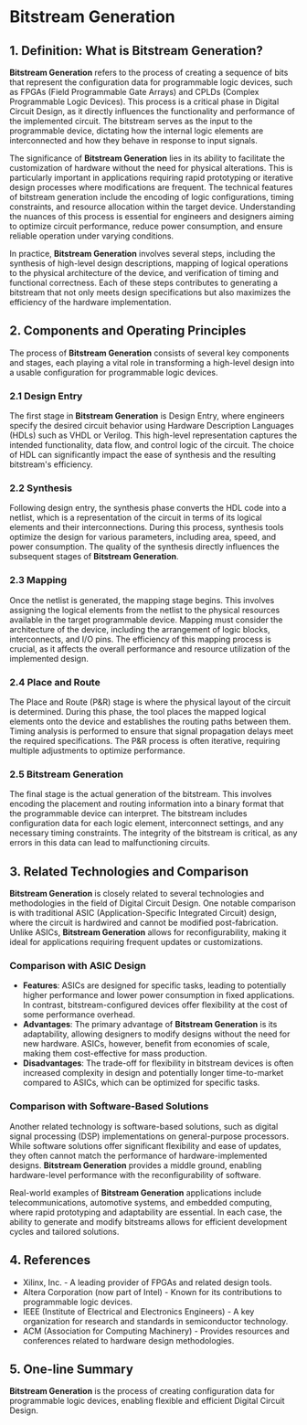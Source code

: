 # Bitstream Generation

## 1. Definition: What is **Bitstream Generation**?
**Bitstream Generation** refers to the process of creating a sequence of bits that represent the configuration data for programmable logic devices, such as FPGAs (Field Programmable Gate Arrays) and CPLDs (Complex Programmable Logic Devices). This process is a critical phase in Digital Circuit Design, as it directly influences the functionality and performance of the implemented circuit. The bitstream serves as the input to the programmable device, dictating how the internal logic elements are interconnected and how they behave in response to input signals.

The significance of **Bitstream Generation** lies in its ability to facilitate the customization of hardware without the need for physical alterations. This is particularly important in applications requiring rapid prototyping or iterative design processes where modifications are frequent. The technical features of bitstream generation include the encoding of logic configurations, timing constraints, and resource allocation within the target device. Understanding the nuances of this process is essential for engineers and designers aiming to optimize circuit performance, reduce power consumption, and ensure reliable operation under varying conditions.

In practice, **Bitstream Generation** involves several steps, including the synthesis of high-level design descriptions, mapping of logical operations to the physical architecture of the device, and verification of timing and functional correctness. Each of these steps contributes to generating a bitstream that not only meets design specifications but also maximizes the efficiency of the hardware implementation.

## 2. Components and Operating Principles
The process of **Bitstream Generation** consists of several key components and stages, each playing a vital role in transforming a high-level design into a usable configuration for programmable logic devices. 

### 2.1 Design Entry
The first stage in **Bitstream Generation** is Design Entry, where engineers specify the desired circuit behavior using Hardware Description Languages (HDLs) such as VHDL or Verilog. This high-level representation captures the intended functionality, data flow, and control logic of the circuit. The choice of HDL can significantly impact the ease of synthesis and the resulting bitstream's efficiency.

### 2.2 Synthesis
Following design entry, the synthesis phase converts the HDL code into a netlist, which is a representation of the circuit in terms of its logical elements and their interconnections. During this process, synthesis tools optimize the design for various parameters, including area, speed, and power consumption. The quality of the synthesis directly influences the subsequent stages of **Bitstream Generation**.

### 2.3 Mapping
Once the netlist is generated, the mapping stage begins. This involves assigning the logical elements from the netlist to the physical resources available in the target programmable device. Mapping must consider the architecture of the device, including the arrangement of logic blocks, interconnects, and I/O pins. The efficiency of this mapping process is crucial, as it affects the overall performance and resource utilization of the implemented design.

### 2.4 Place and Route
The Place and Route (P&R) stage is where the physical layout of the circuit is determined. During this phase, the tool places the mapped logical elements onto the device and establishes the routing paths between them. Timing analysis is performed to ensure that signal propagation delays meet the required specifications. The P&R process is often iterative, requiring multiple adjustments to optimize performance.

### 2.5 Bitstream Generation
The final stage is the actual generation of the bitstream. This involves encoding the placement and routing information into a binary format that the programmable device can interpret. The bitstream includes configuration data for each logic element, interconnect settings, and any necessary timing constraints. The integrity of the bitstream is critical, as any errors in this data can lead to malfunctioning circuits.

## 3. Related Technologies and Comparison
**Bitstream Generation** is closely related to several technologies and methodologies in the field of Digital Circuit Design. One notable comparison is with traditional ASIC (Application-Specific Integrated Circuit) design, where the circuit is hardwired and cannot be modified post-fabrication. Unlike ASICs, **Bitstream Generation** allows for reconfigurability, making it ideal for applications requiring frequent updates or customizations.

### Comparison with ASIC Design
- **Features**: ASICs are designed for specific tasks, leading to potentially higher performance and lower power consumption in fixed applications. In contrast, bitstream-configured devices offer flexibility at the cost of some performance overhead.
- **Advantages**: The primary advantage of **Bitstream Generation** is its adaptability, allowing designers to modify designs without the need for new hardware. ASICs, however, benefit from economies of scale, making them cost-effective for mass production.
- **Disadvantages**: The trade-off for flexibility in bitstream devices is often increased complexity in design and potentially longer time-to-market compared to ASICs, which can be optimized for specific tasks.

### Comparison with Software-Based Solutions
Another related technology is software-based solutions, such as digital signal processing (DSP) implementations on general-purpose processors. While software solutions offer significant flexibility and ease of updates, they often cannot match the performance of hardware-implemented designs. **Bitstream Generation** provides a middle ground, enabling hardware-level performance with the reconfigurability of software.

Real-world examples of **Bitstream Generation** applications include telecommunications, automotive systems, and embedded computing, where rapid prototyping and adaptability are essential. In each case, the ability to generate and modify bitstreams allows for efficient development cycles and tailored solutions.

## 4. References
- Xilinx, Inc. - A leading provider of FPGAs and related design tools.
- Altera Corporation (now part of Intel) - Known for its contributions to programmable logic devices.
- IEEE (Institute of Electrical and Electronics Engineers) - A key organization for research and standards in semiconductor technology.
- ACM (Association for Computing Machinery) - Provides resources and conferences related to hardware design methodologies.

## 5. One-line Summary
**Bitstream Generation** is the process of creating configuration data for programmable logic devices, enabling flexible and efficient Digital Circuit Design.